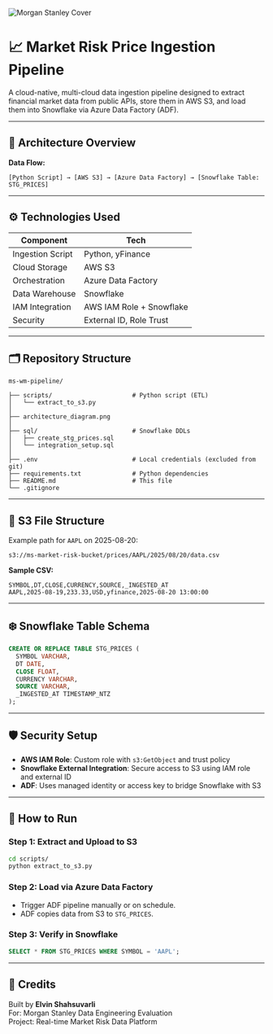 ![Morgan Stanley Cover](https://media.licdn.com/dms/image/v2/D5616AQFBZXDmf40rOg/profile-displaybackgroundimage-shrink_350_1400/profile-displaybackgroundimage-shrink_350_1400/0/1722446660917?e=1758758400&v=beta&t=2q8YYMculjvT4o4QI7uvKRLmmTXJnDa7hAMv5W-FbIc)



# 📈 Market Risk Price Ingestion Pipeline

A cloud-native, multi-cloud data ingestion pipeline designed to extract financial market data from public APIs, store them in AWS S3, and load them into Snowflake via Azure Data Factory (ADF).

---

## 🧭 Architecture Overview

**Data Flow:**

```
[Python Script] → [AWS S3] → [Azure Data Factory] → [Snowflake Table: STG_PRICES]
```

---

## ⚙️ Technologies Used

| Component         | Tech                     |
|------------------|--------------------------|
| Ingestion Script | Python, yFinance         |
| Cloud Storage    | AWS S3                   |
| Orchestration    | Azure Data Factory       |
| Data Warehouse   | Snowflake                |
| IAM Integration  | AWS IAM Role + Snowflake |
| Security         | External ID, Role Trust  |

---

## 🗂 Repository Structure

```
ms-wm-pipeline/

├── scripts/                      # Python script (ETL)
│   └── extract_to_s3.py
│
├── architecture_diagram.png
│
├── sql/                          # Snowflake DDLs
│   ├── create_stg_prices.sql
│   └── integration_setup.sql
│
├── .env                          # Local credentials (excluded from git)
├── requirements.txt              # Python dependencies
├── README.md                     # This file
└── .gitignore
```

---

## 📁 S3 File Structure

Example path for `AAPL` on 2025-08-20:
```
s3://ms-market-risk-bucket/prices/AAPL/2025/08/20/data.csv
```

**Sample CSV:**
```csv
SYMBOL,DT,CLOSE,CURRENCY,SOURCE,_INGESTED_AT
AAPL,2025-08-19,233.33,USD,yfinance,2025-08-20 13:00:00
```

---

## ❄️ Snowflake Table Schema

```sql
CREATE OR REPLACE TABLE STG_PRICES (
  SYMBOL VARCHAR,
  DT DATE,
  CLOSE FLOAT,
  CURRENCY VARCHAR,
  SOURCE VARCHAR,
  _INGESTED_AT TIMESTAMP_NTZ
);
```

---

## 🛡 Security Setup

- **AWS IAM Role**: Custom role with `s3:GetObject` and trust policy
- **Snowflake External Integration**: Secure access to S3 using IAM role and external ID
- **ADF**: Uses managed identity or access key to bridge Snowflake with S3

---

## 🚀 How to Run

### Step 1: Extract and Upload to S3

```bash
cd scripts/
python extract_to_s3.py
```

### Step 2: Load via Azure Data Factory

- Trigger ADF pipeline manually or on schedule.
- ADF copies data from S3 to `STG_PRICES`.

### Step 3: Verify in Snowflake

```sql
SELECT * FROM STG_PRICES WHERE SYMBOL = 'AAPL';
```

---

## 📎 Credits

Built by **Elvin Shahsuvarli**  
For: Morgan Stanley Data Engineering Evaluation  
Project: Real-time Market Risk Data Platform
